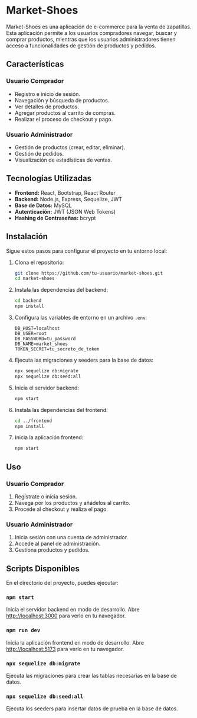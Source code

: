 # Market-Shoes

Market-Shoes es una aplicación de e-commerce para la venta de zapatillas. Esta aplicación permite a los usuarios compradores navegar, buscar y comprar productos, mientras que los usuarios administradores tienen acceso a funcionalidades de gestión de productos y pedidos.

## Características

### Usuario Comprador
- Registro e inicio de sesión.
- Navegación y búsqueda de productos.
- Ver detalles de productos.
- Agregar productos al carrito de compras.
- Realizar el proceso de checkout y pago.

### Usuario Administrador
- Gestión de productos (crear, editar, eliminar).
- Gestión de pedidos.
- Visualización de estadísticas de ventas.

## Tecnologías Utilizadas

- **Frontend:** React, Bootstrap, React Router
- **Backend:** Node.js, Express, Sequelize, JWT
- **Base de Datos:** MySQL
- **Autenticación:** JWT (JSON Web Tokens)
- **Hashing de Contraseñas:** bcrypt

## Instalación

Sigue estos pasos para configurar el proyecto en tu entorno local:

1. Clona el repositorio:
    ```sh
    git clone https://github.com/tu-usuario/market-shoes.git
    cd market-shoes
    ```

2. Instala las dependencias del backend:
    ```sh
    cd backend
    npm install
    ```

3. Configura las variables de entorno en un archivo `.env`:
    ```plaintext
    DB_HOST=localhost
    DB_USER=root
    DB_PASSWORD=tu_password
    DB_NAME=market_shoes
    TOKEN_SECRET=tu_secreto_de_token
    ```

4. Ejecuta las migraciones y seeders para la base de datos:
    ```sh
    npx sequelize db:migrate
    npx sequelize db:seed:all
    ```

5. Inicia el servidor backend:
    ```sh
    npm start
    ```

6. Instala las dependencias del frontend:
    ```sh
    cd ../frontend
    npm install
    ```

7. Inicia la aplicación frontend:
    ```sh
    npm start
    ```

## Uso

### Usuario Comprador
1. Regístrate o inicia sesión.
2. Navega por los productos y añádelos al carrito.
3. Procede al checkout y realiza el pago.

### Usuario Administrador
1. Inicia sesión con una cuenta de administrador.
2. Accede al panel de administración.
3. Gestiona productos y pedidos.

## Scripts Disponibles

En el directorio del proyecto, puedes ejecutar:

### `npm start`
Inicia el servidor backend en modo de desarrollo. Abre [http://localhost:3000](http://localhost:3000) para verlo en tu navegador.

### `npm run dev`
Inicia la aplicación frontend en modo de desarrollo. Abre [http://localhost:5173](http://localhost:5173) para verlo en tu navegador.

### `npx sequelize db:migrate`
Ejecuta las migraciones para crear las tablas necesarias en la base de datos.

### `npx sequelize db:seed:all`
Ejecuta los seeders para insertar datos de prueba en la base de datos.
